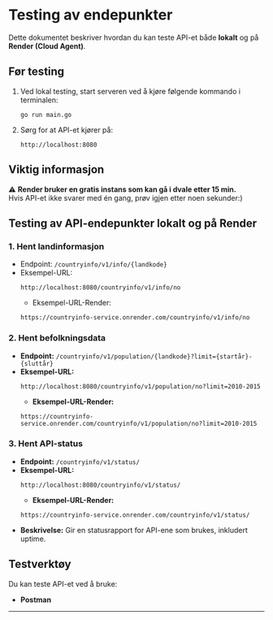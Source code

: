 # Testing av endepunkter

Dette dokumentet beskriver hvordan du kan teste API-et både **lokalt** og på **Render (Cloud Agent)**.


##  Før testing

1. Ved lokal testing, start serveren ved å kjøre følgende kommando i terminalen:
   ```
   go run main.go
   ```

2. Sørg for at API-et kjører på:
   ```
   http://localhost:8080
   ```
##  Viktig informasjon
⚠ **Render bruker en gratis instans som kan gå i dvale etter 15 min.**  
Hvis API-et ikke svarer med én gang, prøv igjen etter noen sekunder:)

## Testing av API-endepunkter lokalt og på Render

### 1. Hent landinformasjon
- Endpoint: `/countryinfo/v1/info/{landkode}`
- Eksempel-URL:
  ```
  http://localhost:8080/countryinfo/v1/info/no
  ```
    - Eksempel-URL-Render:
  ```
  https://countryinfo-service.onrender.com/countryinfo/v1/info/no
  ```
### 2. Hent befolkningsdata
- **Endpoint:** `/countryinfo/v1/population/{landkode}?limit={startår}-{sluttår}`
- **Eksempel-URL:**
  ```
  http://localhost:8080/countryinfo/v1/population/no?limit=2010-2015
  ```
    - **Eksempel-URL-Render:**
  ```
  https://countryinfo-service.onrender.com/countryinfo/v1/population/no?limit=2010-2015
    ```

### 3. Hent API-status
- **Endpoint:** `/countryinfo/v1/status/`
- **Eksempel-URL:**
  ```
  http://localhost:8080/countryinfo/v1/status/
  ```
    - **Eksempel-URL-Render:**
  ```
  https://countryinfo-service.onrender.com/countryinfo/v1/status/
    ```
- **Beskrivelse:** Gir en statusrapport for API-ene som brukes, inkludert uptime.


##  Testverktøy
Du kan teste API-et ved å bruke:
- **Postman** 

---



